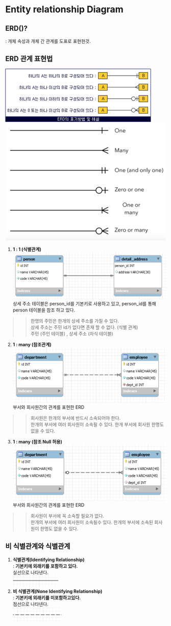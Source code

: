 # Entity relationship Diagram
## ERD()?
: 개체 속성과 개체 간 관계를 도표로 표현헌것.
## ERD 관계 표현법  

![](./img/ERD.png) ![](./img/ERD-line.png)
1. **1 : 1 (식별관계)**  
![1:1 relation](./img/1:1-relation.png)  
상세 주소 테이블은 person_id를 기본키로 사용하고 있고, person_id를 통해 person 테이블을 참조 하고 있다.  
>    >한명의 주민은 한개의 상세 주소를 가질 수 있다.  
      상세 주소는 주민 id가 없다면 존재 할 수 없다. (식별 관계)  
      주민 (주인 테이블) , 상세 주소 (자식 테이블) 
2. **1 : many (참조관계)**  
![1:many(reference)](./img/ERD-1-many(reference).png)  
부서와 회사원간의 관계를 표현한 ERD
>    >회사원은 한개의 부서에 반드시 소속되어야 한다.  
      한개의 부서에 여러 회사원이 소속될 수 있다.
      한개 부서에 회사원 한명도 없을 수 있다.
3. **1 : many (참조 Null 허용)**  
![](./img/ERD-1-many(reference-allow-null).png)
부서와 회사원간의 관계를 표현한 ERD
>    >회사원이 부서에 꼭 소속할 필요가 없다.  
      한개의 부서에 여러 회사원이 소속될수 있다.
      한개의 부서에 소속된 회사원이 한명도 없을 수 있다.

## 비 식별관계와 식별관계
1. **식별관계(Identifying Relationship)**  
: **기본키에 외래키를 포함하고 있다.**  
실선으로 나타낸다.  
![identifying-relationship-line](./img/Identifying-Relationship.png)
1. **비 식별관계(None Identifying Relationship)**  
: **기본키에 외래키를 미포함하고있다.**  
점선으로 나타넨다.  
![](./img/None-Identifying-Relationship-line.png)